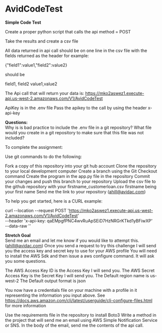 # AvidCodeTest
<b>Simple Code Test</b>

Create a proper python script that calls the api method = POST

Take the results and create a csv file

All data returned in api call should be on one line in the csv file with the fields returned as the header
for example:


{"field1":value1,"field2":value2} 

should be

field1, field2
value1,value2

The Api call that will return your data is:
https://mko2aswez1.execute-api.us-west-2.amazonaws.com/V1/AvidCodeTest

ApiKey is in the .env file
Pass the apikey to the call by using the header x-api-key

<b>Questions: </b></br>
Why is is bad practice to include the .env file in a git repository?
What file would you create in a git repository to make sure that this file was not included?

To complete the assignment:

Use git commands to do the following:

Fork a copy of this repository into your git hub account
Clone the repository to your local development computer
Create a branch using the Git Checkout command
Create the program in the app.py file in the repository
Commit your changes and push this branch to your repository
Upload the csv file to the github repository with your firstname_customerloan.csv firstname being your first name
Send me the link to your repository (ahill@avidac.com)

To help you get started, here is a CURL example:

curl --location --request POST 'https://mko2aswez1.execute-api.us-west-2.amazonaws.com/V1/AvidCodeTest' \
--header 'x-api-key: qaEMpgfPNC4wvRuApSEiD7HzNRGrKTkd1yBFiwXP' \
--data-raw ''

<b>Stretch Goal</b></br>
Send me an email and let me know if you would like to attempt this. (ahill@avidac.com)
Once you send a request to try this challenge I will send you the access key and secret key to use for your AWS profile
You will need to install the AWS Sdk and then issue a aws configure command.  It will ask you some questions.
  
The AWS Access Key ID is the Access Key I will send you.
The AWS Secret Access Key is the Secret Key I will send you.
The Default region name is us-west-2
The Default output format is json

You now have a credentials file on your machine with a profile in it representing the information you input above.
See https://docs.aws.amazon.com/cli/latest/userguide/cli-configure-files.html for more information

Use the requirements file in the repository to install Boto3
Write a method in the project that will send me an email using AWS Simple Notification Service or SNS.
In the body of the email, send me the contents of the api call.



